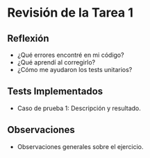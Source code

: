 # Revisión de la Tarea 1
## Reflexión
- ¿Qué errores encontré en mi código?
- ¿Qué aprendí al corregirlo?
- ¿Cómo me ayudaron los tests unitarios?
## Tests Implementados
- Caso de prueba 1: Descripción y resultado.
## Observaciones
- Observaciones generales sobre el ejercicio.
